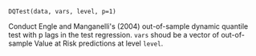 ```
DQTest(data, vars, level, p=1)
```

Conduct Engle and Manganelli's (2004) out-of-sample dynamic quantile test with p lags in the test regression. `vars` shoud be a vector of out-of-sample Value at Risk predictions at level `level`.
